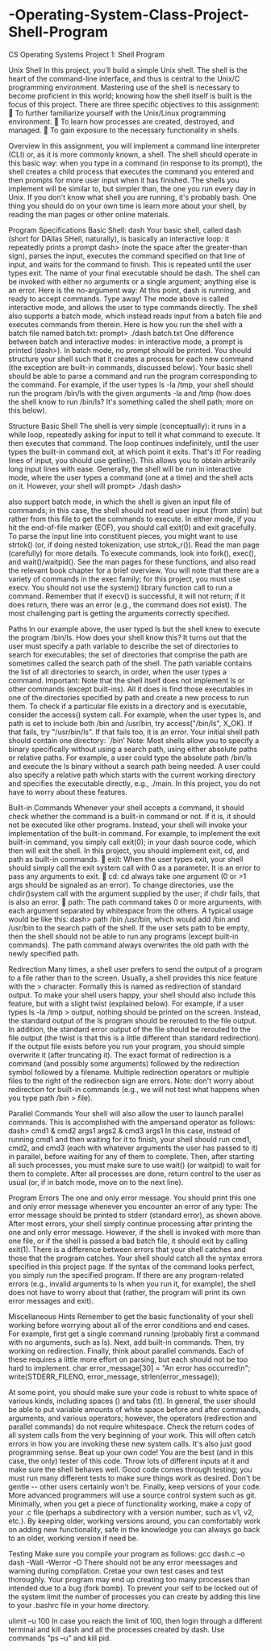 # -Operating-System-Class-Project-Shell-Program
CS Operating Systems Project 1: Shell Program

Unix Shell
In this project, you'll build a simple Unix shell. The shell is the heart of the command-line interface, and thus is central to the Unix/C programming environment. Mastering use of the shell is necessary to become proficient in this world; knowing how the shell itself is built is the focus of this project. There are three specific objectives to this assignment:  To further familiarize yourself with the Unix/Linux programming environment.  To learn how processes are created, destroyed, and managed.  To gain exposure to the necessary functionality in shells.

Overview
In this assignment, you will implement a command line interpreter (CLI) or, as it is more commonly known, a shell. The shell should operate in this basic way: when you type in a command (in response to its prompt), the shell creates a child process that executes the command you entered and then prompts for more user input when it has finished. The shells you implement will be similar to, but simpler than, the one you run every day in Unix. If you don't know what shell you are running, it's probably bash. One thing you should do on your own time is learn more about your shell, by reading the man pages or other online materials.

Program Specifications
Basic Shell: dash Your basic shell, called dash (short for DAllas SHell, naturally), is basically an interactive loop: it repeatedly prints a prompt dash> (note the space after the greater-than sign), parses the input, executes the command specified on that line of input, and waits for the command to finish. This is repeated until the user types exit. The name of your final executable should be dash. The shell can be invoked with either no arguments or a single argument; anything else is an error. Here is the no-argument way: At this point, dash is running, and ready to accept commands. Type away! The mode above is called interactive mode, and allows the user to type commands directly. The shell also supports a batch mode, which instead reads input from a batch file and executes commands from therein. Here is how you run the shell with a batch file named batch.txt: prompt> ./dash batch.txt One difference between batch and interactive modes: in interactive mode, a prompt is printed (dash>). In batch mode, no prompt should be printed. You should structure your shell such that it creates a process for each new command (the exception are built-in commands, discussed below). Your basic shell should be able to parse a command and run the program corresponding to the command. For example, if the user types ls -la /tmp, your shell should run the program /bin/ls with the given arguments -la and /tmp (how does the shell know to run /bin/ls? It's something called the shell path; more on this below).

Structure
Basic Shell The shell is very simple (conceptually): it runs in a while loop, repeatedly asking for input to tell it what command to execute. It then executes that command. The loop continues indefinitely, until the user types the built-in command exit, at which point it exits. That's it! For reading lines of input, you should use getline(). This allows you to obtain arbitrarily long input lines with ease. Generally, the shell will be run in interactive mode, where the user types a command (one at a time) and the shell acts on it. However, your shell will prompt> ./dash dash>

also support batch mode, in which the shell is given an input file of commands; in this case, the shell should not read user input (from stdin) but rather from this file to get the commands to execute. In either mode, if you hit the end-of-file marker (EOF), you should call exit(0) and exit gracefully. To parse the input line into constituent pieces, you might want to use strtok() (or, if doing nested tokenization, use strtok_r()). Read the man page (carefully) for more details. To execute commands, look into fork(), exec(), and wait()/waitpid(). See the man pages for these functions, and also read the relevant book chapter for a brief overview. You will note that there are a variety of commands in the exec family; for this project, you must use execv. You should not use the system() library function call to run a command. Remember that if execv() is successful, it will not return; if it does return, there was an error (e.g., the command does not exist). The most challenging part is getting the arguments correctly specified.

Paths
In our example above, the user typed ls but the shell knew to execute the program /bin/ls. How does your shell know this? It turns out that the user must specify a path variable to describe the set of directories to search for executables; the set of directories that comprise the path are sometimes called the search path of the shell. The path variable contains the list of all directories to search, in order, when the user types a command. Important: Note that the shell itself does not implement ls or other commands (except built-ins). All it does is find those executables in one of the directories specified by path and create a new process to run them. To check if a particular file exists in a directory and is executable, consider the access() system call. For example, when the user types ls, and path is set to include both /bin and /usr/bin, try access("/bin/ls", X_OK). If that fails, try "/usr/bin/ls". If that fails too, it is an error. Your initial shell path should contain one directory: `/bin' Note: Most shells allow you to specify a binary specifically without using a search path, using either absolute paths or relative paths. For example, a user could type the absolute path /bin/ls and execute the ls binary without a search path being needed. A user could also specify a relative path which starts with the current working directory and specifies the executable directly, e.g., ./main. In this project, you do not have to worry about these features.

Built-in Commands
Whenever your shell accepts a command, it should check whether the command is a built-in command or not. If it is, it should not be executed like other programs. Instead, your shell will invoke your implementation of the built-in command. For example, to implement the exit built-in command, you simply call exit(0); in your dash source code, which then will exit the shell. In this project, you should implement exit, cd, and path as built-in commands.  exit: When the user types exit, your shell should simply call the exit system call with 0 as a parameter. It is an error to pass any arguments to exit.  cd: cd always take one argument (0 or >1 args should be signaled as an error). To change directories, use the chdir()system call with the argument supplied by the user; if chdir fails, that is also an error.  path: The path command takes 0 or more arguments, with each argument separated by whitespace from the others. A typical usage would be like this: dash> path /bin /usr/bin, which would add /bin and /usr/bin to the search path of the shell. If the user sets path to be empty, then the shell should not be able to run any programs (except built-in commands). The path command always overwrites the old path with the newly specified path.

Redirection
Many times, a shell user prefers to send the output of a program to a file rather than to the screen. Usually, a shell provides this nice feature with the > character. Formally this is named as redirection of standard output. To make your shell users happy, your shell should also include this feature, but with a slight twist (explained below). For example, if a user types ls -la /tmp > output, nothing should be printed on the screen. Instead, the standard output of the ls program should be rerouted to the file output. In addition, the standard error output of the file should be rerouted to the file output (the twist is that this is a little different than standard redirection). If the output file exists before you run your program, you should simple overwrite it (after truncating it). The exact format of redirection is a command (and possibly some arguments) followed by the redirection symbol followed by a filename. Multiple redirection operators or multiple files to the right of the redirection sign are errors. Note: don't worry about redirection for built-in commands (e.g., we will not test what happens when you type path /bin > file).

Parallel Commands
Your shell will also allow the user to launch parallel commands. This is accomplished with the ampersand operator as follows: dash> cmd1 & cmd2 args1 args2 & cmd3 args1 In this case, instead of running cmd1 and then waiting for it to finish, your shell should run cmd1, cmd2, and cmd3 (each with whatever arguments the user has passed to it) in parallel, before waiting for any of them to complete. Then, after starting all such processes, you must make sure to use wait() (or waitpid) to wait for them to complete. After all processes are done, return control to the user as usual (or, if in batch mode, move on to the next line).

Program Errors
The one and only error message. You should print this one and only error message whenever you encounter an error of any type: The error message should be printed to stderr (standard error), as shown above. After most errors, your shell simply continue processing after printing the one and only error message. However, if the shell is invoked with more than one file, or if the shell is passed a bad batch file, it should exit by calling exit(1). There is a difference between errors that your shell catches and those that the program catches. Your shell should catch all the syntax errors specified in this project page. If the syntax of the command looks perfect, you simply run the specified program. If there are any program-related errors (e.g., invalid arguments to ls when you run it, for example), the shell does not have to worry about that (rather, the program will print its own error messages and exit).

Miscellaneous Hints
Remember to get the basic functionality of your shell working before worrying about all of the error conditions and end cases. For example, first get a single command running (probably first a command with no arguments, such as ls). Next, add built-in commands. Then, try working on redirection. Finally, think about parallel commands. Each of these requires a little more effort on parsing, but each should not be too hard to implement. char error_message[30] = "An error has occurred\n"; write(STDERR_FILENO, error_message, strlen(error_message));

At some point, you should make sure your code is robust to white space of various kinds, including spaces () and tabs (\t). In general, the user should be able to put variable amounts of white space before and after commands, arguments, and various operators; however, the operators (redirection and parallel commands) do not require whitespace. Check the return codes of all system calls from the very beginning of your work. This will often catch errors in how you are invoking these new system calls. It's also just good programming sense. Beat up your own code! You are the best (and in this case, the only) tester of this code. Throw lots of different inputs at it and make sure the shell behaves well. Good code comes through testing; you must run many different tests to make sure things work as desired. Don't be gentle -- other users certainly won't be. Finally, keep versions of your code. More advanced programmers will use a source control system such as git. Minimally, when you get a piece of functionality working, make a copy of your .c file (perhaps a subdirectory with a version number, such as v1, v2, etc.). By keeping older, working versions around, you can comfortably work on adding new functionality, safe in the knowledge you can always go back to an older, working version if need be.

Testing
Make sure you compile your program as follows: gcc dash.c –o dash -Wall -Werror -O There should not be any error meessages and warning during compilation. Cretae your own test cases and test thoroughly. Your program may end up creating too many processes than intended due to a bug (fork bomb). To prevent your self to be locked out of the system limit the number of processes you can create by adding this line to your .bashrc file in your home directory.

ulimit –u 100 In case you reach the limit of 100, then login through a different terminal and kill dash and all the processes created by dash. Use commands “ps –u” and kill pid.
